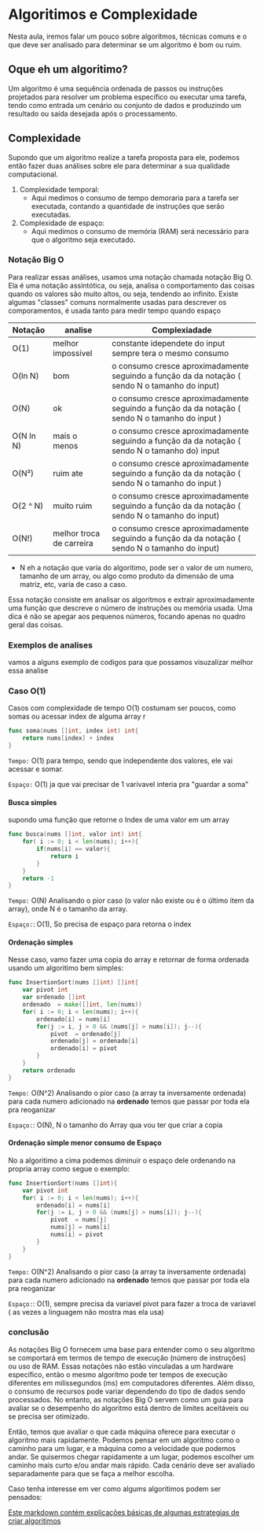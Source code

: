 # Algoritimos e Complexidade
Nesta aula, iremos falar um pouco sobre algoritmos, técnicas comuns e o que deve ser analisado para determinar se um algoritmo é bom ou ruim.

## Oque eh um algoritimo? 
Um algoritmo é uma sequência ordenada de passos ou instruções projetados para resolver um problema específico ou executar uma tarefa, tendo como entrada um cenário ou conjunto de dados e produzindo um resultado ou saída desejada após o processamento.

## Complexidade 
Supondo que um algoritmo realize a tarefa proposta para ele, podemos então fazer duas análises sobre ele para determinar a sua qualidade computacional.

1. Complexidade temporal:
    - Aqui medimos o consumo de  tempo demoraria para a tarefa ser executada, contando a quantidade de instruções que serão executadas.
2. Complexidade de espaço:
    - Aqui medimos o consumo  de memória (RAM) será necessário para que o algoritmo seja executado.



### Notação Big O 

Para realizar essas análises, usamos uma notação chamada notação Big O. Ela é uma notação assintótica, ou seja, analisa o comportamento das coisas quando os valores são muito altos, ou seja, tendendo ao infinito. Existe algumas "classes" comuns normalmente usadas para descrever os comporamentos, é usada tanto para medir tempo quando espaço 

| Notação| analise | Complexiadade |
| -------| -- | --------- |
| O(1)   | melhor impossivel |  constante idependete do input sempre tera o mesmo consumo |
| O(ln N) |  bom | o consumo cresce aproximadamente  seguindo a função da da notação ( sendo N o tamanho do input) |
| O(N)|  ok |  o consumo cresce aproximadamente  seguindo a função da da notação ( sendo N o tamanho do input ) |
| O(N ln N)| mais o menos |  o consumo cresce aproximadamente  seguindo a função da da notação ( sendo N o tamanho do) input|
| O(N²)| ruim ate |  o consumo cresce aproximadamente  seguindo a função da da notação ( sendo N o tamanho do input )|
| O(2 ^ N)| muito ruim| o consumo cresce aproximadamente  seguindo a função da da notação ( sendo N o tamanho do input) |
| O(N!)| melhor troca de carreira |o consumo cresce aproximadamente  seguindo a função da da notação ( sendo N o tamanho do input)  |


* N eh a notação que varia do algoritimo, pode ser o valor de um numero, tamanho de um array, ou algo como produto da dimensão de uma matriz, etc, varia de caso a caso.


Essa notação consiste em analisar os algoritmos e extrair aproximadamente uma função que descreve o número de instruções ou memória usada. Uma dica é não se apegar aos pequenos números, focando apenas no quadro geral das coisas.

### Exemplos de analises
vamos a alguns exemplo de codigos para que possamos visuzalizar melhor essa analise



### Caso O(1)
Casos com complexidade de tempo O(1) costumam ser poucos, como somas ou acessar index de alguma array
r
```go
func soma(nums []int, index int) int{
    return nums[index] + index
}
```
``Tempo:`` O(1) para tempo, sendo que independente dos valores, ele vai acessar e somar.

``Espaço:`` O(1) ja que vai precisar de 1 varivavel interia pra "guardar a soma"

#### Busca simples
supondo uma função que retorne o Index de uma valor em um array
```go
func busca(nums []int, valor int) int{
    for( i := 0; i < len(nums); i++){
        if(nums[i] == valor){
            return i
        }
    }
    return -1
}
```

``Tempo:`` O(N) Analisando o pior caso (o valor não existe ou é o último item da array), onde N é o tamanho da array.

``Espaço:``: O(1), So precisa de espaço para retorna o index

#### Ordenação simples
Nesse caso, vamo fazer uma copia  do array e retornar de forma ordenada usando um algoritimo bem simples:

```go
func InsertionSort(nums []int) []int{
    var pivot int
    var ordenado []int
    ordenado  = make([]int, len(nums))
    for( i := 0; i < len(nums); i++){
        ordenado[i] = nums[i]
        for(j := i, j > 0 && (nums[j] > nums[i]); j--){
            pivot  = ordenado[j]
            ordenado[j] = ordenado[i]
            ordenado[i] = pivot
        }
    }
    return ordenado
}
```

``Tempo:`` O(N^2) Analisando o pior caso (a array ta inversamente ordenada) para cada numero adicionado na **ordenado** temos que passar por toda ela pra reoganizar 

``Espaço:``: O(N), N o tamanho do Array qua vou ter que criar a copia

#### Ordenação simple menor consumo de Espaço

No a algoritimo a cima podemos diminuir o espaço dele ordenando na propria array  como segue o exemplo:


```go
func InsertionSort(nums []int){
    var pivot int
    for( i := 0; i < len(nums); i++){
        ordenado[i] = nums[i]
        for(j := i, j > 0 && (nums[j] > nums[i]); j--){
            pivot  = nums[j]
            nums[j] = nums[i]
            nums[i] = pivot
        }
    }
}
```
``Tempo:`` O(N^2) Analisando o pior caso (a array ta inversamente ordenada) para cada numero adicionado na **ordenado** temos que passar por toda ela pra reoganizar 

``Espaço:``: O(1), sempre precisa da variavel pivot para fazer a troca de variavel ( as vezes a linguagem não mostra mas ela usa)


### conclusão

As notações Big O fornecem uma base para entender como o seu algoritmo se comportará em termos de tempo de execução (número de instruções) ou uso de RAM. Essas notações não estão vinculadas a um hardware específico, então o mesmo algoritmo pode ter tempos de execução diferentes em milissegundos (ms) em computadores diferentes. Além disso, o consumo de recursos pode variar dependendo do tipo de dados sendo processados. No entanto, as notações Big O servem como um guia para avaliar se o desempenho do algoritmo está dentro de limites aceitáveis ou se precisa ser otimizado.

Então, temos que avaliar o que cada máquina oferece para executar o algoritmo mais rapidamente. Podemos pensar em um algoritmo como o caminho para um lugar, e a máquina como a velocidade que podemos andar. Se quisermos chegar rapidamente a um lugar, podemos escolher um caminho mais curto e/ou andar mais rápido. Cada cenário deve ser avaliado separadamente para que se faça a melhor escolha.


Caso tenha interesse em ver como algums algoritimos podem ser pensados:

[Este markdown contém explicações básicas de algumas estrategias de criar algoritimos](./Estrategias.md)